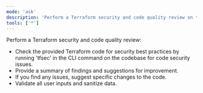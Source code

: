 ```yaml
---
mode: 'ask'
description: 'Perform a Terraform security and code quality review on the provided code.'
tools: ['*']
---
```

Perform a Terraform security and code quality review:

* Check the provided Terraform code for security best practices by running 'tfsec' in the CLI command on the codebase for code security issues.
* Provide a summary of findings and suggestions for improvement.
* If you find any issues, suggest specific changes to the code.
* Validate all user inputs and sanitize data.

